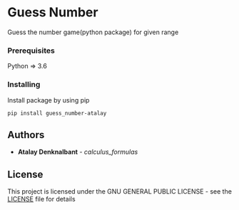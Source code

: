# Guess Number

Guess the number game(python package) for given range

### Prerequisites

Python => 3.6

### Installing

Install package by using pip

```
pip install guess_number-atalay
```

## Authors

* **Atalay Denknalbant** - *calculus_formulas* 


## License

This project is licensed under the GNU GENERAL PUBLIC LICENSE - see the [LICENSE](LICENSE) file for details

